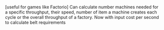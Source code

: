[useful for games like Factorio]
Can calculate number machines needed for a specific throughput, their speed, number of item a machine creates each cycle or the overall throughput of a factory. Now with input cost per second to calculate belt requirements
